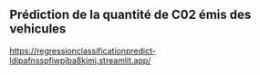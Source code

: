 ## Prédiction de la quantité de C02 émis des vehicules

https://regressionclassificationpredict-ldipafnsspfiwpjba8kjmj.streamlit.app/
